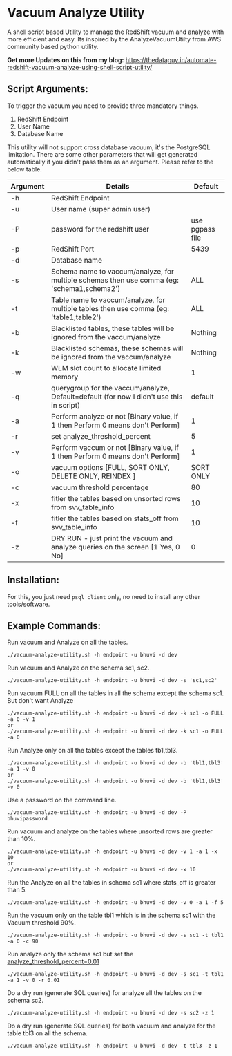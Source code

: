 # Vacuum Analyze Utility

A shell script based Utility to manage the RedShift vacuum and analyze with more efficient and easy. Its inspired by the AnalyzeVacuumUtilty from AWS community based python utility.

**Get more Updates on this from my blog:** https://thedataguy.in/automate-redshift-vacuum-analyze-using-shell-script-utility/

## Script Arguments:

To trigger the vacuum you need to provide three mandatory things. 

1. RedShift Endpoint
2. User Name
3. Database Name

This utility will not support cross database vacuum, it's the PostgreSQL limitation. 
There are some other parameters that will get generated automatically if you didn't pass them as an argument. Please refer to the below table.

| Argument | Details                                                                                    | Default         |
|----------|--------------------------------------------------------------------------------------------|-----------------|
| -h       | RedShift Endpoint                                                                          |                 |
| -u       | User name (super admin user)                                                               |                 |
| -P       | password for the redshift user                                                             | use pgpass file |
| -p       | RedShift Port                                                                              | 5439            |
| -d       | Database name                                                                              |                 |
| -s       | Schema name to vaccum/analyze, for multiple schemas then use comma (eg: 'schema1,schema2') | ALL             |
| -t       | Table name to vaccum/analyze, for multiple tables then use comma (eg: 'table1,table2')     | ALL             |
| -b       | Blacklisted tables, these tables will be ignored from the vaccum/analyze                   | Nothing         |
| -k       | Blacklisted schemas, these schemas will be ignored from the vaccum/analyze                 | Nothing         |
| -w       | WLM slot count to allocate limited memory                                                  | 1               |
| -q       | querygroup for the vaccum/analyze, Default=default (for now I didn't use this in script)   | default         |
| -a       | Perform analyze or not [Binary value, if 1 then Perform 0 means don't Perform]             | 1               |
| -r       | set analyze_threshold_percent                                                              | 5               |
| -v       | Perform vaccum or not [Binary value, if 1 then Perform 0 means don't Perform]              | 1               |
| -o       | vacuum options [FULL, SORT ONLY, DELETE ONLY, REINDEX ]                                    | SORT ONLY       |
| -c       | vacuum threshold percentage                                                                | 80              |
| -x       | fitler the tables based on unsorted rows from svv_table_info                               | 10              |
| -f       | fitler the tables based on stats_off from svv_table_info                                   | 10              |
| -z       | DRY RUN - just print the vacuum and analyze queries on the screen [1 Yes, 0 No]            | 0               |

## Installation:

For this, you just need `psql client` only, no need to install any other tools/software.

## Example Commands:

Run vacuum and Analyze on all the tables.
```
./vacuum-analyze-utility.sh -h endpoint -u bhuvi -d dev 
```
Run vacuum and Analyze on the schema sc1, sc2.
```
./vacuum-analyze-utility.sh -h endpoint -u bhuvi -d dev -s 'sc1,sc2'
```
Run vacuum FULL on all the tables in all the schema except the schema sc1. But don't want Analyze
```
./vacuum-analyze-utility.sh -h endpoint -u bhuvi -d dev -k sc1 -o FULL -a 0 -v 1
or
./vacuum-analyze-utility.sh -h endpoint -u bhuvi -d dev -k sc1 -o FULL -a 0
```
Run Analyze only on all the tables except the tables tb1,tbl3.
```
./vacuum-analyze-utility.sh -h endpoint -u bhuvi -d dev -b 'tbl1,tbl3' -a 1 -v 0
or 
./vacuum-analyze-utility.sh -h endpoint -u bhuvi -d dev -b 'tbl1,tbl3' -v 0
```
Use a password on the command line.
```
./vacuum-analyze-utility.sh -h endpoint -u bhuvi -d dev -P bhuvipassword
```
Run vacuum and analyze on the tables where unsorted rows are greater than 10%.
```
./vacuum-analyze-utility.sh -h endpoint -u bhuvi -d dev -v 1 -a 1 -x 10
or
./vacuum-analyze-utility.sh -h endpoint -u bhuvi -d dev -x 10
```
Run the Analyze on all the tables in schema sc1 where stats_off is greater than 5.
```
./vacuum-analyze-utility.sh -h endpoint -u bhuvi -d dev -v 0 -a 1 -f 5
```
Run the vacuum only on the table tbl1 which is in the schema sc1 with the Vacuum threshold 90%.
```
./vacuum-analyze-utility.sh -h endpoint -u bhuvi -d dev -s sc1 -t tbl1 -a 0 -c 90
```
Run analyze only the schema sc1 but set the [analyze_threshold_percent=0.01](https://docs.aws.amazon.com/redshift/latest/dg/r_analyze_threshold_percent.html)
```
./vacuum-analyze-utility.sh -h endpoint -u bhuvi -d dev -s sc1 -t tbl1 -a 1 -v 0 -r 0.01
```
Do a dry run (generate SQL queries) for analyze all the tables on the schema sc2.
```
./vacuum-analyze-utility.sh -h endpoint -u bhuvi -d dev -s sc2 -z 1
```
Do a dry run (generate SQL queries) for both vacuum and analyze for the table tbl3 on all the schema. 
```
./vacuum-analyze-utility.sh -h endpoint -u bhuvi -d dev -t tbl3 -z 1
```